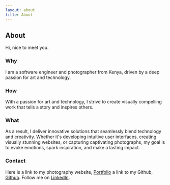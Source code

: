 ```yaml
---
layout: about
title: About
---
```


## About

<p>Hi, nice to meet you.</p>

### Why
I am a software engineer and photographer from Kenya, driven by a deep passion for art and technology.

### How
With a passion for art and technology, I strive to create visually compelling work that tells a story and inspires others.

### What
As a result, I deliver innovative solutions that seamlessly blend technology and creativity. Whether it's developing intuitive user interfaces, creating visually stunning websites, or capturing captivating photographs, my goal is to evoke emotions, spark inspiration, and make a lasting impact.

### Contact
Here is a link to my photography website, [Portfolio](https://peterkeroti.mypixieset.com/) a link to my Github, [Github](https://github.com/keroti). Follow me on [LinkedIn](https://www.linkedin.com/in/peter-keroti-66218623a/).
